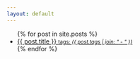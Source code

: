 ```yaml
---
layout: default
---
```


<ul>
  {% for post in site.posts %}
    <li>
      <a href="{{ post.url }}">{{ post.title }} <small>tags: <em>{{ post.tags | join: "</em> - <em>" }}</em></small></a>
    </li>
  {% endfor %}
</ul>


